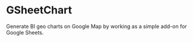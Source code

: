 # GSheetChart
Generate BI geo charts on Google Map by working as a simple add-on for Google Sheets.

